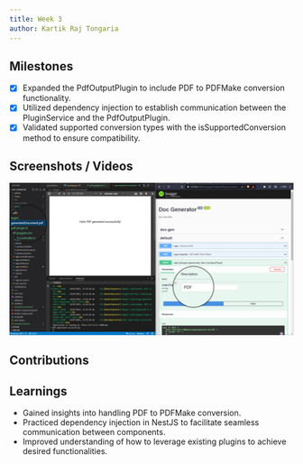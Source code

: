 ```yaml
---
title: Week 3
author: Kartik Raj Tongaria
---
```


## Milestones

- [x] Expanded the PdfOutputPlugin to include PDF to PDFMake conversion functionality.
- [x] Utilized dependency injection to establish communication between the PluginService and the PdfOutputPlugin.
- [x] Validated supported conversion types with the isSupportedConversion method to ensure compatibility.

## Screenshots / Videos

![Generated PDF](.\assets\GeneratePDF.png)

## Contributions

## Learnings

- Gained insights into handling PDF to PDFMake conversion.
- Practiced dependency injection in NestJS to facilitate seamless communication between components.
- Improved understanding of how to leverage existing plugins to achieve desired functionalities.
